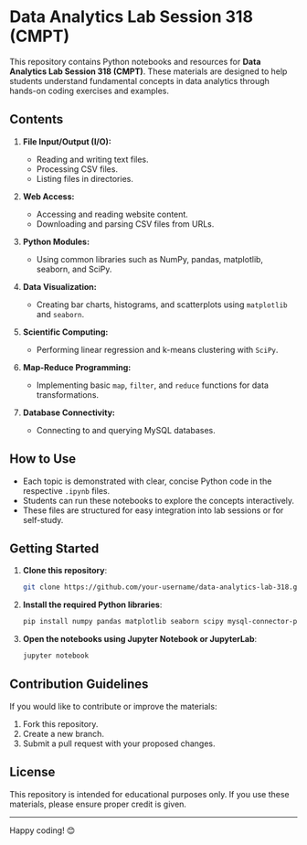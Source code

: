 # Data Analytics Lab Session 318 (CMPT)

This repository contains Python notebooks and resources for **Data Analytics Lab Session 318 (CMPT)**. These materials are designed to help students understand fundamental concepts in data analytics through hands-on coding exercises and examples.

## Contents

1. **File Input/Output (I/O):**
   - Reading and writing text files.
   - Processing CSV files.
   - Listing files in directories.

2. **Web Access:**
   - Accessing and reading website content.
   - Downloading and parsing CSV files from URLs.

3. **Python Modules:**
   - Using common libraries such as NumPy, pandas, matplotlib, seaborn, and SciPy.

4. **Data Visualization:**
   - Creating bar charts, histograms, and scatterplots using `matplotlib` and `seaborn`.

5. **Scientific Computing:**
   - Performing linear regression and k-means clustering with `SciPy`.

6. **Map-Reduce Programming:**
   - Implementing basic `map`, `filter`, and `reduce` functions for data transformations.

7. **Database Connectivity:**
   - Connecting to and querying MySQL databases.

## How to Use

- Each topic is demonstrated with clear, concise Python code in the respective `.ipynb` files.
- Students can run these notebooks to explore the concepts interactively.
- These files are structured for easy integration into lab sessions or for self-study.

## Getting Started

1. **Clone this repository**:
   ```bash
   git clone https://github.com/your-username/data-analytics-lab-318.git
   ```

2. **Install the required Python libraries**:
   ```bash
   pip install numpy pandas matplotlib seaborn scipy mysql-connector-python
   ```

3. **Open the notebooks using Jupyter Notebook or JupyterLab**:
   ```bash
   jupyter notebook
   ```

## Contribution Guidelines

If you would like to contribute or improve the materials:
1. Fork this repository.
2. Create a new branch.
3. Submit a pull request with your proposed changes.

## License

This repository is intended for educational purposes only. If you use these materials, please ensure proper credit is given.

---

Happy coding! 😊

